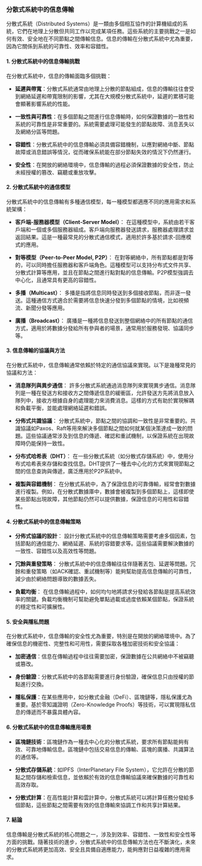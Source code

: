 ### 分散式系統中的信息傳輸

分散式系統（Distributed Systems）是一類由多個相互協作的計算機組成的系統，它們在地理上分散但共同工作以完成某項任務。這些系統的主要挑戰之一是如何有效、安全地在不同節點之間傳輸信息。信息的傳輸在分散式系統中尤為重要，因為它關係到系統的可靠性、效率和容錯性。

#### **1. 分散式系統中的信息傳輸挑戰**

在分散式系統中，信息的傳輸面臨多個挑戰：

- **延遲與帶寬**：分散式系統通常由地理上分散的節點組成，信息的傳輸往往會受到網絡延遲和帶寬限制的影響，尤其在大規模分散式系統中，延遲的累積可能會顯著影響系統的性能。
  
- **一致性與可靠性**：在多個節點之間進行信息傳輸時，如何保證數據的一致性和系統的可靠性是非常重要的。系統需要處理可能發生的節點故障、消息丟失以及網絡分區等問題。

- **容錯性**：分散式系統中的信息傳輸必須具備容錯機制，以應對網絡中斷、節點故障或消息錯誤等情況，從而確保系統能在部分節點失效的情況下仍然運行。

- **安全性**：在開放的網絡環境中，信息傳輸的過程必須保證數據的安全性，防止未經授權的篡改、竊聽或重放攻擊。

#### **2. 分散式系統中的通信模型**

分散式系統中的信息傳輸有多種通信模型，每一種模型都適應不同的應用需求和系統架構：

- **客戶端-服務器模型（Client-Server Model）**：
  在這種模型中，系統由若干客戶端和一個或多個服務器組成。客戶端向服務器發送請求，服務器處理請求並返回結果。這是一種最常見的分散式通信模式，適用於許多基於請求-回應模式的應用。

- **對等模型（Peer-to-Peer Model, P2P）**：
  在對等網絡中，所有節點都是對等的，可以同時擔任服務器和客戶端角色。這種模型可以支持分布式文件共享、分散式計算等應用，並且在節點之間進行點對點的信息傳輸。P2P模型強調去中心化，且通常具有更高的容錯性。

- **多播（Multicast）**：
  多播是指將信息同時發送到多個接收節點，而非逐一發送。這種通信方式適合於需要將信息快速分發到多個節點的情境，比如視頻流、新聞分發等應用。

- **廣播（Broadcast）**：
  廣播是一種將信息發送到整個網絡中的所有節點的通信方式，適用於將數據分發給所有參與者的場景，通常用於服務發現、協議同步等。

#### **3. 信息傳輸的協議與方法**

在分散式系統中，信息傳輸通常依賴於特定的通信協議來實現。以下是幾種常見的協議和方法：

- **消息隊列與異步通信**：
  許多分散式系統通過消息隊列來實現異步通信。消息隊列是一種在發送方和接收方之間傳遞信息的緩衝區，允許發送方先將消息放入隊列中，接收方根據自身的處理能力來消費消息。這樣的方式有助於實現解耦和負載平衡，並能處理網絡延遲和錯誤。

- **分佈式共識協議**：
  分散式系統中，節點之間的協調和一致性是非常重要的。共識協議如Paxos、Raft等用來解決多個節點之間如何就某個決策達成一致的問題。這些協議通常涉及到信息的傳遞、確認和重試機制，以保證系統在出現故障時仍能保持一致性。

- **分布式哈希表（DHT）**：
  在一些分散式系統（如分散式存儲系統）中，使用分布式哈希表來存儲和查找信息。DHT提供了一種去中心化的方式來實現節點之間的信息查詢與傳遞，廣泛應用於P2P系統中。

- **複製與容錯機制**：
  在分散式系統中，為了保證信息的可靠傳輸，經常會對數據進行複製。例如，在分散式數據庫中，數據會被複製到多個節點上，這樣即使某些節點出現故障，其他節點仍然可以提供數據，保證信息的可用性和容錯性。

#### **4. 分散式系統中的信息傳輸策略**

- **分佈式協議的設計**：
  設計分散式系統中的信息傳輸策略需要考慮多個因素，包括節點的通信能力、網絡延遲、系統的容錯要求等。這些協議需要解決數據的一致性、容錯性以及高效性等問題。

- **冗餘與重發策略**：
  分散式系統中的信息傳輸往往伴隨著丟包、延遲等問題。冗餘和重發策略（如ACK確認、重試機制等）能夠幫助提高信息傳輸的可靠性，減少由於網絡問題導致的數據丟失。

- **負載均衡**：
  在信息傳輸過程中，如何均勻地將請求分發給各節點是提高系統效率的關鍵。負載均衡機制可幫助避免單點過載或過度依賴某個節點，保證系統的穩定性和可擴展性。

#### **5. 安全與隱私問題**

在分散式系統中，信息傳輸的安全性尤為重要，特別是在開放的網絡環境中。為了確保信息的機密性、完整性和可用性，需要採取各種加密技術和安全協議：

- **加密通信**：信息在傳輸過程中往往需要加密，保證數據在公共網絡中不被竊聽或篡改。
  
- **身份驗證**：分散式系統中的各節點需要進行身份驗證，確保信息只由授權的節點進行交換。

- **隱私保護**：在某些應用中，如分散式金融（DeFi）、區塊鏈等，隱私保護尤為重要。基於零知識證明（Zero-Knowledge Proofs）等技術，可以實現隱私信息的傳遞而不暴露具體內容。

#### **6. 分散式系統中的信息傳輸應用場景**

- **區塊鏈技術**：區塊鏈作為一種去中心化的分散式系統，要求所有節點能夠有效、可靠地傳輸信息。區塊鏈中包括交易信息的傳輸、區塊的廣播、共識算法的通信等。

- **分散式存儲系統**：如IPFS（InterPlanetary File System），它允許在分散的節點之間存儲和檢索信息，並依賴於有效的信息傳輸協議來確保數據的可靠性和高效存取。

- **分散式計算**：在高性能計算和雲計算中，分散式系統可以將計算任務分發給多個節點，這些節點之間需要有效的信息傳輸來協調工作和共享計算結果。

#### **7. 結論**

信息傳輸是分散式系統的核心問題之一，涉及到效率、容錯性、一致性和安全性等方面的挑戰。隨著技術的進步，分散式系統中的信息傳輸方法也在不斷演化，未來的分散式系統將更加高效、安全且具備自適應能力，能夠應對日益複雜的應用需求。